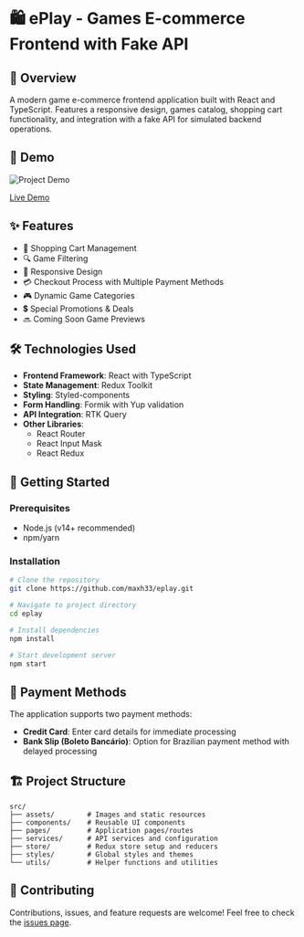 # 🛍️ ePlay - Games E-commerce Frontend with Fake API

## 📝 Overview
A modern game e-commerce frontend application built with React and TypeScript. Features a responsive design, games catalog, shopping cart functionality, and integration with a fake API for simulated backend operations.

## 🎥 Demo
![Project Demo](https://github.com/maxh33/eplay/blob/main/public/GamesEcommerceDemo.gif)

[Live Demo](https://eplay-imiw7sauj-maxh33s-projects.vercel.app/)

## ✨ Features
- 🛒 Shopping Cart Management
- 🔍 Game Filtering
- 📱 Responsive Design
- 💳 Checkout Process with Multiple Payment Methods
- 🎮 Dynamic Game Categories
- 💲 Special Promotions & Deals
- 🔜 Coming Soon Game Previews

## 🛠️ Technologies Used
- **Frontend Framework**: React with TypeScript
- **State Management**: Redux Toolkit
- **Styling**: Styled-components
- **Form Handling**: Formik with Yup validation
- **API Integration**: RTK Query
- **Other Libraries**:
  - React Router
  - React Input Mask
  - React Redux

## 🚀 Getting Started

### Prerequisites
- Node.js (v14+ recommended)
- npm/yarn

### Installation
```bash
# Clone the repository
git clone https://github.com/maxh33/eplay.git

# Navigate to project directory
cd eplay

# Install dependencies
npm install

# Start development server
npm start
```

## 🔄 Payment Methods
The application supports two payment methods:
- **Credit Card**: Enter card details for immediate processing
- **Bank Slip (Boleto Bancário)**: Option for Brazilian payment method with delayed processing

## 🏗️ Project Structure
```
src/
├── assets/        # Images and static resources
├── components/    # Reusable UI components
├── pages/         # Application pages/routes
├── services/      # API services and configuration
├── store/         # Redux store setup and reducers
├── styles/        # Global styles and themes
└── utils/         # Helper functions and utilities
```

## 🤝 Contributing
Contributions, issues, and feature requests are welcome! Feel free to check the [issues page](https://github.com/maxh33/eplay/issues).
